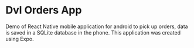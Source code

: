 # Dvl Orders App

Demo of React Native mobile application for android to pick up orders, data is saved in a SQLite database in the phone. This application was created using Expo.
